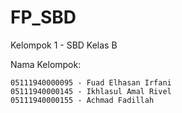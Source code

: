 # FP_SBD
<p>Kelompok 1 - SBD Kelas B</p>
<p>Nama Kelompok:</p>

    05111940000095 - Fuad Elhasan Irfani
    05111940000145 - Ikhlasul Amal Rivel
    05111940000155 - Achmad Fadillah
  
